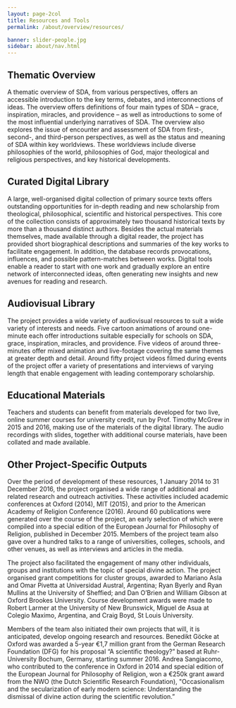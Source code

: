 ```yaml
---
layout: page-2col
title: Resources and Tools
permalink: /about/overview/resources/

banner: slider-people.jpg
sidebar: about/nav.html
---
```

## Thematic Overview ##
A thematic overview of SDA, from various perspectives, offers an accessible introduction to the key terms, debates, and interconnections of ideas. The overview offers definitions of four main types of SDA – grace, inspiration, miracles, and providence – as well as introductions to some of the most influential underlying narratives of SDA. The overview also explores the issue of encounter and assessment of SDA from first-, second-, and third-person perspectives, as well as the status and meaning of SDA within key worldviews. These worldviews include diverse philosophies of the world, philosophies of God, major theological and religious perspectives, and key historical developments.

## Curated Digital Library ##
A large, well-organised digital collection of primary source texts offers outstanding opportunities for in-depth reading and new scholarship from theological, philosophical, scientific and historical perspectives. This core of the collection consists of approximately two thousand historical texts by more than a thousand distinct authors. Besides the actual materials themselves, made available through a digital reader, the project has provided short biographical descriptions and summaries of the key works to facilitate engagement. In addition, the database records provocations, influences, and possible pattern-matches between works. Digital tools enable a reader to start with one work and gradually explore an entire network of interconnected ideas, often generating new insights and new avenues for reading and research.

## Audiovisual Library ##
The project provides a wide variety of audiovisual resources to suit a wide variety of interests and needs. Five cartoon animations of around one-minute each offer introductions suitable especially for schools on SDA, grace, inspiration, miracles, and providence. Five videos of around three-minutes offer mixed animation and live-footage covering the same themes at greater depth and detail. Around fifty project videos filmed during events of the project offer a variety of presentations and interviews of varying length that enable engagement with leading contemporary scholarship.

## Educational Materials ##
Teachers and students can benefit from materials developed for two live, online summer courses for university credit, run by Prof. Timothy McGrew in 2015 and 2016, making use of the materials of the digital library. The audio recordings with slides, together with additional course materials, have been collated and made available.

## Other Project-Specific Outputs ##
Over the period of development of these resources, 1 January 2014 to 31 December 2016, the project organised a wide range of additional and related research and outreach activities. These activities included academic conferences at Oxford (2014), MIT (2015), and prior to the American Academy of Religion Conference (2016). Around 60 publications were generated over the course of the project, an early selection of which were compiled into a special edition of the European Journal for Philosophy of Religion, published in December 2015. Members of the project team also gave over a hundred talks to a range of universities, colleges, schools, and other venues, as well as interviews and articles in the media.

The project also facilitated the engagement of many other individuals, groups and institutions with the topic of special divine action. The project organised grant competitions for cluster groups, awarded to Mariano Asla and Omar Pivetta at Universidad Austral, Argentina; Ryan Byerly and Ryan Mullins at the University of Sheffied; and Dan O’Brien and William Gibson at Oxford Brookes University. Course development awards were made to Robert Larmer at the University of New Brunswick, Miguel de Asua at Colegio Maximo, Argentina, and Craig Boyd, St Louis University.

Members of the team also initiated their own projects that will, it is anticipated, develop ongoing research and resources. Benedikt Göcke at Oxford was awarded a 5-year €1,7 million grant from the German Research Foundation (DFG) for his proposal “A scientific theology?” based at Ruhr-University Bochum, Germany, starting summer 2016. Andrea Sangiacomo, who contributed to the conference in Oxford in 2014 and special edition of the European Journal for Philosophy of Religion, won a €250k grant award from the NWO (the Dutch Scientific Research Foundation), "Occasionalism and the secularization of early modern science: Understanding the dismissal of divine action during the scientific revolution.”
